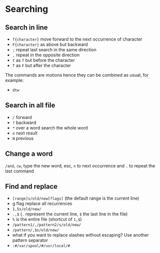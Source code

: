 # Searching

## Search in line

* `f{character}` move forward to the next occurrence of character
* `F{character}` as above but backward
* `;` repeat last search in the same direction
* `,` repeat in the opposite direction
* `t` as `f` but before the character
* `T` as `F` but after the character

The commands are motions hence they can be combined as usual, for example:

* `dtw`

## Search in all file

* `/` forward
* `?` backward
* `*` over a word search the whole word
* `n` next result
* `N` previous

## Change a word
`/and`, `cw`, type the new word, esc, `n` to next occurrence and `.` to repeat the last command

## Find and replace

* `[range]s/old/new[flags]` (the default range is the current line)
* g flag replace all recurrences
* `1,5s/old/new/`
* `.,$` (`.` represent the current line, `$` the last line in the file)
* `%` is the entire file (shortcut of `1,$`)
* `/pattern1/,/pattern2/s/old/new/`
* `/pattern/,$s/old/new/`
* what if you want to replace slashes without escaping? Use another pattern separator
* `:#/var/spool/#/usr/local/#`

